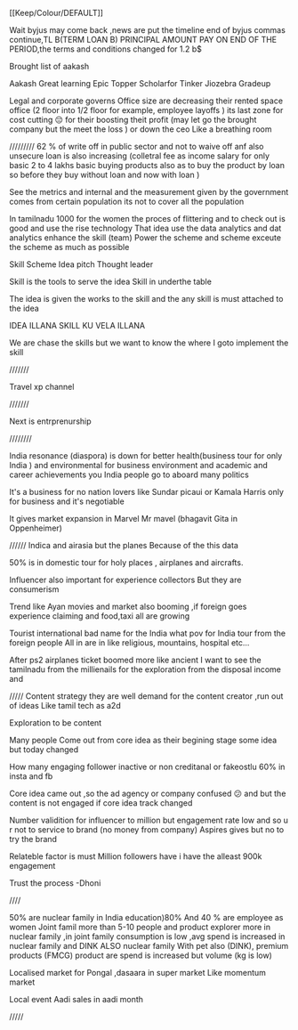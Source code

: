 [[Keep/Colour/DEFAULT]] 

Wait byjus may come back ,news are put the timeline end of byjus commas continue,TL B(TERM LOAN B) PRINCIPAL AMOUNT PAY ON END OF THE PERIOD,the terms and conditions changed for 1.2 b$ 

Brought list of aakash

Aakash 
Great learning
Epic
Topper
Scholarfor
Tinker
Jiozebra
Gradeup

Legal and corporate governs
Office size are decreasing their rented space office
(2 floor into 1/2 floor for example, employee layoffs ) its last zone for cost cutting 😔 for their boosting theit profit (may let go the brought company but the  meet the loss ) or down the ceo 
Like a breathing room





/////////
62 % of write off in public sector and not to waive off anf also unsecure loan is also increasing (colletral fee as income salary for only basic 2 to 4 lakhs basic buying products also as to buy the product by loan so before they buy without loan and now with loan )

See the metrics and internal and the measurement given by the government comes from certain population its not to cover all the population 


In tamilnadu 1000 for the women the proces of flittering and to check out is good and use the rise technology 
That idea use the data analytics and dat analytics enhance the skill (team)
 Power the scheme and scheme exceute the scheme as much as possible 

Skill 
Scheme
Idea pitch
Thought leader 


Skill is the tools to serve the idea 
Skill in underthe table

The idea is given the works to the skill and the any skill is must attached to the idea 

IDEA ILLANA SKILL KU VELA ILLANA 



We are chase the skills but we want to know the where I goto implement the skill

///////

Travel xp channel 

///////

Next is entrprenurship 




////////

India resonance (diaspora)  is down for better health(business tour for only India ) and environmental for business environment and academic and career achievements you India people go to aboard many politics 

It's a business for no nation lovers like Sundar picaui or Kamala Harris only for business and it's negotiable


It gives market expansion in Marvel Mr mavel (bhagavit Gita in Oppenheimer)



//////
Indica and airasia but the planes 
Because of the this data 

50% is in domestic tour for holy places , airplanes and aircrafts.

Influencer also important for experience collectors
But they are consumerism 

Trend like  Ayan movies and market also booming ,if foreign goes experience claiming and food,taxi all are growing

Tourist international bad name for the India what pov for India tour from the foreign people 
All in are in like religious, mountains, hospital etc...



After ps2 airplanes ticket boomed more like ancient I want to see the tamilnadu from the millienails for the exploration from  the disposal income and 


/////
Content strategy they are well demand for the content creator ,run out of ideas
Like tamil tech as a2d 


Exploration to be content 

Many people Come out from core idea as their begining stage some idea but today changed

How many engaging follower inactive or non creditanal or fakeostlu 60% in insta and fb 


Core idea came out ,so the ad agency or company confused 😕 and but the content is not engaged if core idea track changed

Number validition  for influencer to million but engagement rate low and so u r not to service to brand (no money from company)
Aspires gives but no to try the brand 


Relateble factor is must 
Million followers have i have the alleast 900k engagement

Trust the process -Dhoni 

////


50% are nuclear family in India education)80%
And 40 % are employee as women 
Joint famil more than 5-10 people and product explorer more in nuclear family ,in joint family consumption is low ,avg spend is increased in nuclear family and DINK ALSO nuclear family 
With pet also (DINK), premium products (FMCG) product are spend is increased but volume (kg is low)

Localised market for Pongal ,dasaara in super market 
Like momentum market 


Local event 
Aadi sales in aadi month



/////





